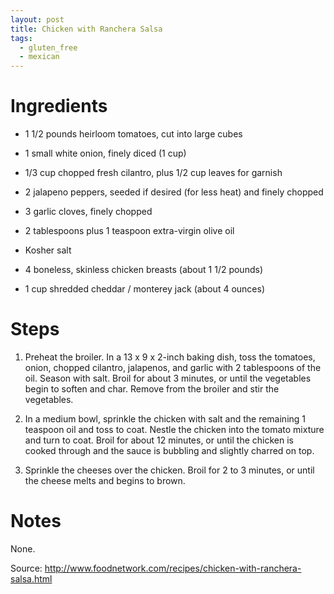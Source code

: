 ```yaml
---
layout: post
title: Chicken with Ranchera Salsa
tags:
  - gluten_free
  - mexican
---
```

# Ingredients

* 1 1/2 pounds heirloom tomatoes, cut into large cubes

* 1 small white onion, finely diced (1 cup)

* 1/3 cup chopped fresh cilantro, plus 1/2 cup leaves for garnish

* 2 jalapeno peppers, seeded if desired (for less heat) and finely chopped

* 3 garlic cloves, finely chopped

* 2 tablespoons plus 1 teaspoon extra-virgin olive oil

* Kosher salt

* 4 boneless, skinless chicken breasts (about 1 1/2 pounds)

* 1 cup shredded cheddar / monterey jack (about 4 ounces)

# Steps

1. Preheat the broiler. In a 13 x 9 x 2-inch baking dish, toss the tomatoes, onion, chopped cilantro, jalapenos, and garlic with 2 tablespoons of the oil. Season with salt. Broil for about 3 minutes, or until the vegetables begin to soften and char. Remove from the broiler and stir the vegetables.

2. In a medium bowl, sprinkle the chicken with salt and the remaining 1 teaspoon oil and toss to coat. Nestle the chicken into the tomato mixture and turn to coat. Broil for about 12 minutes, or until the chicken is cooked through and the sauce is bubbling and slightly charred on top.

3. Sprinkle the cheeses over the chicken. Broil for 2 to 3 minutes, or until the cheese melts and begins to brown.

# Notes

None.

Source:
http://www.foodnetwork.com/recipes/chicken-with-ranchera-salsa.html

